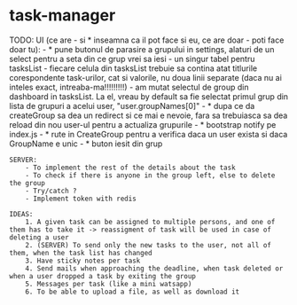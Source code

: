 # task-manager

TODO: 
	UI (ce are - si * inseamna ca il pot face si eu, ce are doar - poti face doar tu):
		- * pune butonul de parasire a grupului in settings, alaturi de un select pentru a seta din ce grup vrei sa iesi
		- un singur tabel pentru tasksList
		- fiecare celula din tasksList trebuie sa contina atat titlurile corespondente task-urilor, cat si valorile, nu doua linii separate (daca nu ai inteles exact, intreaba-ma!!!!!!!!!)
		- am mutat selectul de group din dashboard in tasksList. La el, vreau by default sa fie selectat primul grup din lista de grupuri a acelui user, "user.groupNames[0]"
		- * dupa ce da createGroup sa dea un redirect si ce mai e nevoie, fara sa trebuiasca sa dea reload din nou user-ul pentru a actualiza grupurile
		- * bootstrap notify pe index.js
		- * rute in CreateGroup pentru a verifica daca un user exista si daca GroupName e unic
		- * buton iesit din grup

	SERVER:
		- To implement the rest of the details about the task
		- To check if there is anyone in the group left, else to delete the group
		- Try/catch ?
		- Implement token with redis

	IDEAS:
        1. A given task can be assigned to multiple persons, and one of them has to take it -> reassigment of task will be used in case of deleting a user
		2. (SERVER) To send only the new tasks to the user, not all of them, when the task list has changed
        3. Have sticky notes per task
        4. Send mails when approaching the deadline, when task deleted or when a user dropped a task by exiting the group
		5. Messages per task (like a mini watsapp)
		6. To be able to upload a file, as well as download it
